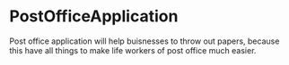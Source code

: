 # PostOfficeApplication
Post office application will help buisnesses to throw out papers, because this have all things to make life workers of post office much easier.
